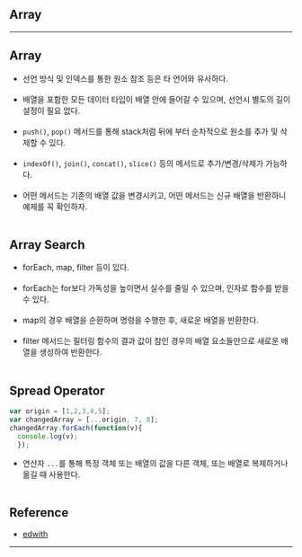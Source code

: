 Array
-----

---

Array
-----

-	선언 방식 및 인덱스를 통한 원소 참조 등은 타 언어와 유사하다.<br><br>
-	배열을 포함한 모든 데이터 타입이 배열 안에 들어갈 수 있으며, 선언시 별도의 길이 설정이 필요 없다.<br><br>
-	`push()`, `pop()` 메서드를 통해 stack처럼 뒤에 부터 순차적으로 원소를 추가 및 삭제할 수 있다.<br><br>
-	`indexOf()`, `join()`, `concat()`, `slice()` 등의 메서드로 추가/변경/삭제가 가능하다.<br><br>
-	어떤 메서드는 기존의 배열 값을 변경시키고, 어떤 메서드는 신규 배열을 반환하니 예제를 꼭 확인하자.<br><br>

Array Search
------------

-	forEach, map, filter 등이 있다.<br><br>
-	forEach는 for보다 가독성을 높이면서 실수를 줄일 수 있으며, 인자로 함수를 받을 수 있다.<br><br>
-	map의 경우 배열을 순환하며 명령을 수행한 후, 새로운 배열을 반환한다.<br><br>
-	filter 메서드는 필터링 함수의 결과 값이 참인 경우의 배열 요소들만으로 새로운 배열을 생성하여 반환한다.<br><br>

Spread Operator
---------------

```javascript
var origin = [1,2,3,4,5];
var changedArray = [...origin, 7, 8];
changedArray.forEach(function(v){
  console.log(v);
  });
```

-	연산자 `...`를 통해 특정 객체 또는 배열의 값을 다른 객체, 또는 배열로 복제하거나 옮길 때 사용한다.<br><br>

Reference
---------

-	[edwith](https://www.edwith.org/boostcourse-web/lecture/16745/)

---
